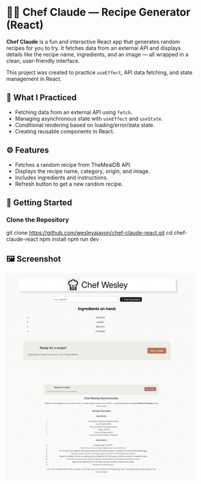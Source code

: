 # 👨‍🍳 Chef Claude — Recipe Generator (React)

**Chef Claude** is a fun and interactive React app that generates random recipes for you to try. It fetches data from an external API and displays details like the recipe name, ingredients, and an image — all wrapped in a clean, user-friendly interface.

This project was created to practice `useEffect`, API data fetching, and state management in React.

## 🧠 What I Practiced

- Fetching data from an external API using `fetch`.
- Managing asynchronous state with `useEffect` and `useState`.
- Conditional rendering based on loading/error/data state.
- Creating reusable components in React.

## ⚙️ Features

- Fetches a random recipe from TheMealDB API.
- Displays the recipe name, category, origin, and image.
- Includes ingredients and instructions.
- Refresh button to get a new random recipe.

## 🚀 Getting Started

### Clone the Repository

git clone https://github.com/wesleyajavon/chef-claude-react.git
cd chef-claude-react
npm install
npm run dev

## 🖼️ Screenshot

![Tenzies Game Screenshot](./public/screenshot1.png)
![Tenzies Game Screenshot](./public/screenshot2.png)

